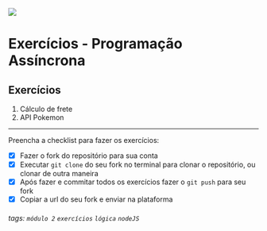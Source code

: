 ![](https://i.imgur.com/xG74tOh.png)

# Exercícios - Programação Assíncrona

## Exercícios

1. Cálculo de frete
2. API Pokemon

---

Preencha a checklist para fazer os exercícios:

-   [x] Fazer o fork do repositório para sua conta
-   [x] Executar `git clone` do seu fork no terminal para clonar o repositório, ou clonar de outra maneira
-   [x] Após fazer e commitar todos os exercícios fazer o `git push` para seu fork
-   [x] Copiar a url do seu fork e enviar na plataforma

###### tags: `módulo 2` `exercícios` `lógica` `nodeJS`
